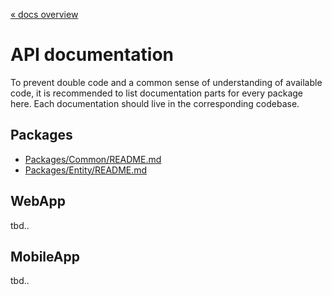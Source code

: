 [« docs overview](../README.md)

# API documentation
To prevent double code and a common sense of understanding of available code,
it is recommended to list documentation parts for every package here.
Each documentation should live in the corresponding codebase.

## Packages
- [Packages/Common/README.md](../src/packages/src/common/README.md)
- [Packages/Entity/README.md](../src/packages/src/entity/README.md)

## WebApp
tbd..

## MobileApp
tbd..

